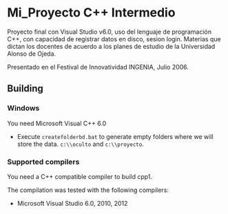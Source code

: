 # Mi_Proyecto C++ Intermedio
Proyecto final con Visual Studio v6.0, uso del lenguaje de programación C++, con capacidad de registrar datos en disco, sesion login. Materias que dictan los docentes de acuerdo a los planes de estudio de la Universidad Alonso de Ojeda.

Presentado en el Festival de Innovatividad INGENIA, Julio 2006.


Building
--------

### Windows

You need Microsoft Visual C++ 6.0

* Execute `createfolderbd.bat` to generate empty folders where we will store the data.
`c:\\oculto` and `c:\\proyecto`.

### Supported compilers

You need a C++ compatible compiler to build cpp1.

The compilation was tested with the following compilers:
* Microsoft Visual Studio 6.0, 2010, 2012
